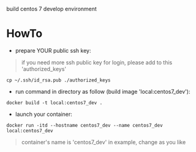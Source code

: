 build centos 7 develop environment

# HowTo

* prepare YOUR public ssh key:

> if you need more ssh public key for login, please add to this 'authorized_keys'

```
cp ~/.ssh/id_rsa.pub ./authorized_keys
```

* run command in directory as follow (build image 'local:centos7_dev'):

```
docker build -t local:centos7_dev .
```

* launch your container:

```
docker run -itd --hostname centos7_dev --name centos7_dev local:centos7_dev
```

> container's name is 'centos7_dev' in example, change as you like